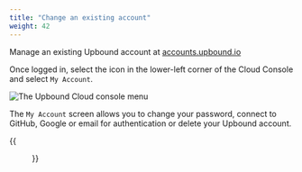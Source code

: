 ```yaml
---
title: "Change an existing account"
weight: 42
---
```


Manage an existing Upbound account at [accounts.upbound.io](https://accounts.upbound.io)

Once logged in, select the icon in the lower-left corner of the Cloud Console and select `My Account`.

<img src="/images/accounts/account-menu-no-org.png" alt="The Upbound Cloud console menu" />

The `My Account` screen allows you to change your password, connect to GitHub, Google or email for authentication or delete your Upbound account.

{{<figure src="/images/accounts/my-account.png" alt="Options available in the My Account menu" >}}
